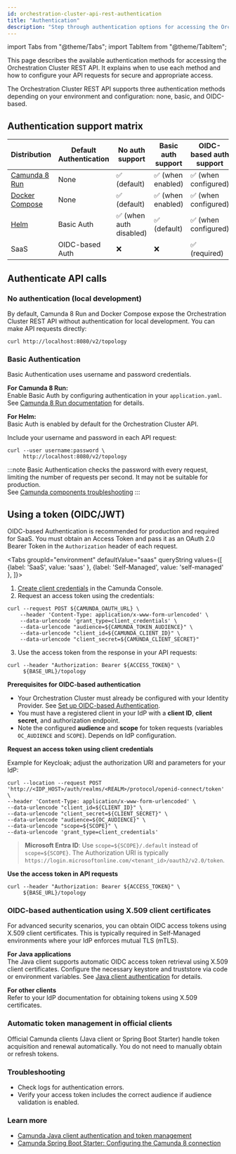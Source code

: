 ```yaml
---
id: orchestration-cluster-api-rest-authentication
title: "Authentication"
description: "Step through authentication options for accessing the Orchestration Cluster REST API."
---
```


import Tabs from "@theme/Tabs";
import TabItem from "@theme/TabItem";

This page describes the available authentication methods for accessing the Orchestration Cluster REST API. It explains when to use each method and how to configure your API requests for secure and appropriate access.

The Orchestration Cluster REST API supports three authentication methods depending on your environment and configuration: none, basic, and OIDC-based.

## Authentication support matrix

| Distribution                                                                           | Default Authentication | No auth support         | Basic auth support | OIDC-based auth support |
| -------------------------------------------------------------------------------------- | ---------------------- | ----------------------- | ------------------ | ----------------------- |
| [Camunda 8 Run](../../self-managed/quickstart/developer-quickstart/c8run.md)           | None                   | ✅ (default)            | ✅ (when enabled)  | ✅ (when configured)    |
| [Docker Compose](../../self-managed/quickstart/developer-quickstart/docker-compose.md) | None                   | ✅ (default)            | ✅ (when enabled)  | ✅ (when configured)    |
| [Helm](/self-managed/deployment/helm/install/quick-install.md)                         | Basic Auth             | ✅ (when auth disabled) | ✅ (default)       | ✅ (when configured)    |
| SaaS                                                                                   | OIDC-based Auth        | ❌                      | ❌                 | ✅ (required)           |

## Authenticate API calls

### No authentication (local development)

By default, Camunda 8 Run and Docker Compose expose the Orchestration Cluster REST API without authentication for local development. You can make API requests directly:

```shell
curl http://localhost:8080/v2/topology
```

### Basic Authentication

Basic Authentication uses username and password credentials.

**For Camunda 8 Run:**  
Enable Basic Auth by configuring authentication in your `application.yaml`. See [Camunda 8 Run documentation](../../self-managed/quickstart/developer-quickstart/c8run.md#enable-authentication-and-authorization) for details.

**For Helm:**  
Basic Auth is enabled by default for the Orchestration Cluster API.

Include your username and password in each API request:

```shell
curl --user username:password \
     http://localhost:8080/v2/topology
```

:::note
Basic Authentication checks the password with every request, limiting the number of requests per second. It may not be suitable for production.  
See [Camunda components troubleshooting](/self-managed/operational-guides/troubleshooting.md)
:::

## Using a token (OIDC/JWT)

OIDC-based Authentication is recommended for production and required for SaaS. You must obtain an Access Token and pass it as an OAuth 2.0 Bearer Token in the `Authorization` header of each request.

<Tabs groupId="environment" defaultValue="saas" queryString values={[
{label: 'SaaS', value: 'saas' },
{label: 'Self-Managed', value: 'self-managed' },
]}>

<TabItem value="saas">

1. [Create client credentials](/components/console/manage-clusters/manage-api-clients.md#create-a-client) in the Camunda Console.
2. Request an access token using the credentials:

```shell
curl --request POST ${CAMUNDA_OAUTH_URL} \
    --header 'Content-Type: application/x-www-form-urlencoded' \
    --data-urlencode 'grant_type=client_credentials' \
    --data-urlencode "audience=${CAMUNDA_TOKEN_AUDIENCE}" \
    --data-urlencode "client_id=${CAMUNDA_CLIENT_ID}" \
    --data-urlencode "client_secret=${CAMUNDA_CLIENT_SECRET}"
```

3. Use the access token from the response in your API requests:

```shell
curl --header "Authorization: Bearer ${ACCESS_TOKEN}" \
     ${BASE_URL}/topology
```

</TabItem>

<TabItem value="self-managed">

**Prerequisites for OIDC-based authentication**

- Your Orchestration Cluster must already be configured with your Identity Provider. See [Set up OIDC-based Authentication](../../self-managed/components/orchestration-cluster/identity/connect-external-identity-provider.md).
- You must have a registered client in your IdP with a **client ID**, **client secret**, and authorization endpoint.
- Note the configured **audience** and **scope** for token requests (variables `OC_AUDIENCE` and `SCOPE`). Depends on IdP configuration.

**Request an access token using client credentials**

Example for Keycloak; adjust the authorization URI and parameters for your IdP:

```shell
curl --location --request POST 'http://<IDP_HOST>/auth/realms/<REALM>/protocol/openid-connect/token' \
--header 'Content-Type: application/x-www-form-urlencoded' \
--data-urlencode "client_id=${CLIENT_ID}" \
--data-urlencode "client_secret=${CLIENT_SECRET}" \
--data-urlencode "audience=${OC_AUDIENCE}" \
--data-urlencode "scope=${SCOPE}" \
--data-urlencode 'grant_type=client_credentials'
```

> **Microsoft Entra ID**: Use `scope=${SCOPE}/.default` instead of `scope=${SCOPE}`. The Authorization URI is typically `https://login.microsoftonline.com/<tenant_id>/oauth2/v2.0/token`.

**Use the access token in API requests**

```shell
curl --header "Authorization: Bearer ${ACCESS_TOKEN}" \
     ${BASE_URL}/topology
```

</TabItem>

</Tabs>

### OIDC-based authentication using X.509 client certificates

For advanced security scenarios, you can obtain OIDC access tokens using X.509 client certificates. This is typically required in Self-Managed environments where your IdP enforces mutual TLS (mTLS).

**For Java applications**  
The Java client supports automatic OIDC access token retrieval using X.509 client certificates. Configure the necessary keystore and truststore via code or environment variables. See [Java client authentication](../java-client/getting-started.md#oidc-access-token-authentication-with-x509-client-certificate) for details.

**For other clients**  
Refer to your IdP documentation for obtaining tokens using X.509 certificates.

### Automatic token management in official clients

Official Camunda clients (Java client or Spring Boot Starter) handle token acquisition and renewal automatically. You do not need to manually obtain or refresh tokens.

### Troubleshooting

- Check logs for authentication errors.
- Verify your access token includes the correct audience if audience validation is enabled.

### Learn more

- [Camunda Java client authentication and token management](../java-client/getting-started.md)
- [Camunda Spring Boot Starter: Configuring the Camunda 8 connection](../camunda-spring-boot-starter/getting-started.md#configuring-the-camunda-8-connection)

